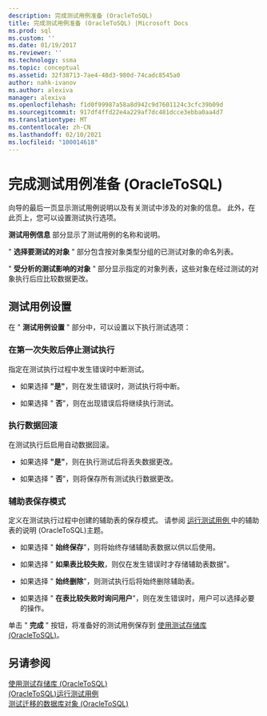 ```yaml
---
description: 完成测试用例准备 (OracleToSQL)
title: 完成测试用例准备 (OracleToSQL) |Microsoft Docs
ms.prod: sql
ms.custom: ''
ms.date: 01/19/2017
ms.reviewer: ''
ms.technology: ssma
ms.topic: conceptual
ms.assetid: 32f38713-7ae4-48d3-980d-74cadc8545a0
author: nahk-ivanov
ms.author: alexiva
manager: alexiva
ms.openlocfilehash: f1d0f99987a58a8d942c9d7601124c3cfc39b09d
ms.sourcegitcommit: 917df4ffd22e4a229af7dc481dcce3ebba0aa4d7
ms.translationtype: MT
ms.contentlocale: zh-CN
ms.lasthandoff: 02/10/2021
ms.locfileid: "100014618"
---
```

# <a name="finishing-test-case-preparation-oracletosql"></a>完成测试用例准备 (OracleToSQL)
向导的最后一页显示测试用例说明以及有关测试中涉及的对象的信息。 此外，在此页上，您可以设置测试执行选项。  
  
**测试用例信息** 部分显示了测试用例的名称和说明。  
  
" **选择要测试的对象** " 部分包含按对象类型分组的已测试对象的命名列表。  
  
" **受分析的测试影响的对象** " 部分显示指定的对象列表，这些对象在经过测试的对象执行后应比较数据更改。  
  
## <a name="test-case-settings"></a>测试用例设置  
在 " **测试用例设置** " 部分中，可以设置以下执行测试选项：  
  
### <a name="stop-test-execution-after-first-failure"></a>在第一次失败后停止测试执行  
指定在测试执行过程中发生错误时中断测试。  
  
-   如果选择 **"是"**，则在发生错误时，测试执行将中断。  
  
-   如果选择 " **否**"，则在出现错误后将继续执行测试。  
  
### <a name="perform-data-rollback"></a>执行数据回滚  
在测试执行后启用自动数据回滚。  
  
-   如果选择 **"是"**，则在执行测试后将丢失数据更改。  
  
-   如果选择 " **否**"，则将保存所有测试执行数据更改。  
  
### <a name="auxiliary-tables-saving-mode"></a>辅助表保存模式  
定义在测试执行过程中创建的辅助表的保存模式。 请参阅 [运行测试用例 ](../../ssma/oracle/running-test-cases-oracletosql.md) 中的辅助表的说明 &#40;OracleToSQL&#41;主题。  
  
-   如果选择 " **始终保存**"，则将始终存储辅助表数据以供以后使用。  
  
-   如果选择 " **如果表比较失败**，则仅在发生错误时才存储辅助表数据"。  
  
-   如果选择 " **始终删除**"，则测试执行后将始终删除辅助表。  
  
-   如果选择 " **在表比较失败时询问用户**"，则在发生错误时，用户可以选择必要的操作。  
  
单击 " **完成** " 按钮，将准备好的测试用例保存到 [使用测试存储库 (OracleToSQL)](./using-test-repositories-oracletosql.md)。  
  
## <a name="see-also"></a>另请参阅  
[使用测试存储库 &#40;OracleToSQL&#41;](../../ssma/oracle/using-test-repositories-oracletosql.md)  
[&#40;OracleToSQL&#41;运行测试用例 ](../../ssma/oracle/running-test-cases-oracletosql.md)  
[测试迁移的数据库对象 &#40;OracleToSQL&#41;](../../ssma/oracle/testing-migrated-database-objects-oracletosql.md)  
